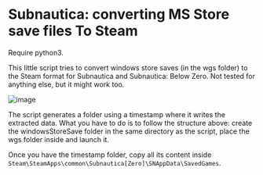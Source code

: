 # Subnautica: converting MS Store save files To Steam

Require python3. 

This little script tries to convert windows store saves (in the wgs folder) to the Steam format for Subnautica and Subnautica: Below Zero.
Not tested for anything else, but it might work too.

![image](https://user-images.githubusercontent.com/105871593/169332129-a714adac-5fff-4bea-82e3-64ba2b954b01.png)

The script generates a folder using a timestamp where it writes the extracted data. What you have to do is to follow the structure above: create the windowsStoreSave folder in the same directory as the script, place the wgs folder inside and launch it. 

Once you have the timestamp folder, copy all its content inside `Steam\SteamApps\common\Subnautica[Zero]\SNAppData\SavedGames`. 
